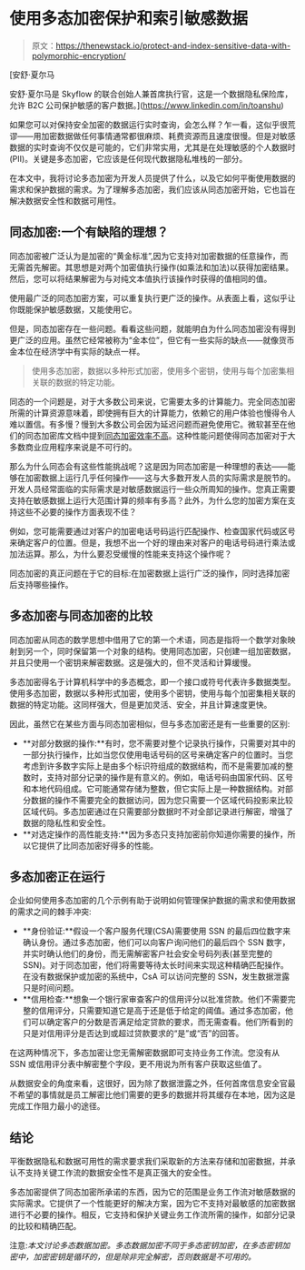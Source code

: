 # 使用多态加密保护和索引敏感数据

> 原文：<https://thenewstack.io/protect-and-index-sensitive-data-with-polymorphic-encryption/>

[](https://www.linkedin.com/in/toanshu)

 [安舒·夏尔马

安舒·夏尔马是 Skyflow 的联合创始人兼首席执行官，这是一个数据隐私保险库，允许 B2C 公司保护敏感的客户数据。](https://www.linkedin.com/in/toanshu) [](https://www.linkedin.com/in/toanshu)

如果您可以对保持安全加密的数据运行实时查询，会怎么样？乍一看，这似乎很荒谬——用加密数据做任何事情通常都很麻烦、耗费资源而且速度很慢。但是对敏感数据的实时查询不仅仅是可能的，它们非常实用，尤其是在处理敏感的个人数据时(PII)。关键是多态加密，它应该是任何现代数据隐私堆栈的一部分。

在本文中，我将讨论多态加密为开发人员提供了什么，以及它如何平衡使用数据的需求和保护数据的需求。为了理解多态加密，我们应该从同态加密开始，它也旨在解决数据安全性和数据可用性。

## 同态加密:一个有缺陷的理想？

同态加密被广泛认为是加密的“黄金标准”,因为它支持对加密数据的任意操作，而无需首先解密。其思想是对两个加密值执行操作(如乘法和加法)以获得加密结果。然后，您可以将结果解密为与对纯文本值执行该操作时获得的值相同的值。

使用最广泛的同态加密方案，可以重复执行更广泛的操作。从表面上看，这似乎让你既能保护敏感数据，又能使用它。

但是，同态加密存在一些问题。看看这些问题，就能明白为什么同态加密没有得到更广泛的应用。虽然它经常被称为“金本位”，但它有一些实际的缺点——就像货币金本位在经济学中有实际的缺点一样。

> 使用多态加密，数据以多种形式加密，使用多个密钥，使用与每个加密集相关联的数据的特定功能。

同态的一个问题是，对于大多数公司来说，它需要太多的计算能力。完全同态加密所需的计算资源意味着，即使拥有巨大的计算能力，依赖它的用户体验也慢得令人难以置信。有多慢？慢到大多数公司会因为延迟问题而避免使用它。微软甚至在他们的同态加密库文档中提到[同态加密效率不高](https://docs.microsoft.com/en-us/azure/architecture/solution-ideas/articles/homomorphic-encryption-seal)。这种性能问题使得同态加密对于大多数商业应用程序来说是不可行的。

那么为什么同态会有这些性能挑战呢？这是因为同态加密是一种理想的表达——能够在加密数据上运行几乎任何操作——这与大多数开发人员的实际需求是脱节的。开发人员经常面临的实际需求是对敏感数据运行一些众所周知的操作。您真正需要支持在敏感数据上运行大范围计算的频率有多高？此外，为什么您的加密方案在支持这些不必要的操作方面表现不佳？

例如，您可能需要通过对客户的加密电话号码运行匹配操作、检查国家代码或区号来确定客户的位置。但是，我想不出一个好的理由来对客户的电话号码进行乘法或加法运算。那么，为什么要忍受缓慢的性能来支持这个操作呢？

同态加密的真正问题在于它的目标:在加密数据上运行广泛的操作，同时选择加密后支持哪些操作。

## 多态加密与同态加密的比较

同态加密从同态的数学思想中借用了它的第一个术语，同态是指将一个数学对象映射到另一个，同时保留第一个对象的结构。使用同态加密，只创建一组加密数据，并且只使用一个密钥来解密数据。这是强大的，但不灵活和计算缓慢。

多态加密得名于计算机科学中的多态概念，即一个接口或符号代表许多数据类型。使用多态加密，数据以多种形式加密，使用多个密钥，使用与每个加密集相关联的数据的特定功能。这同样强大，但是更加灵活、安全，并且计算速度更快。

因此，虽然它在某些方面与同态加密相似，但与多态加密还是有一些重要的区别:

*   **对部分数据的操作:**有时，您不需要对整个记录执行操作，只需要对其中的一部分执行操作，比如当您仅使用电话号码的区号来确定客户的位置时。当您考虑到许多数字实际上是由多个标识符组成的数据结构，而不是需要加减的整数时，支持对部分记录的操作是有意义的。例如，电话号码由国家代码、区号和本地代码组成。它可能通常存储为整数，但它实际上是一种数据结构。对部分数据的操作不需要完全的数据访问，因为您只需要一个区域代码投影来比较区域代码。多态加密通过在只需要部分数据时不对全部记录进行解密，增强了数据的隐私性和安全性。
*   **对选定操作的高性能支持:**因为多态只支持加密前你知道你需要的操作，所以它提供了比同态加密好得多的性能。

## 多态加密正在运行

企业如何使用多态加密的几个示例有助于说明如何管理保护数据的需求和使用数据的需求之间的棘手冲突:

*   **身份验证:**假设一个客户服务代理(CSA)需要使用 SSN 的最后四位数字来确认身份。通过多态加密，他们可以向客户询问他们的最后四个 SSN 数字，并实时确认他们的身份，而无需解密客户社会安全号码列表(甚至完整的 SSN)。对于同态加密，他们将需要等待太长时间来实现这种精确匹配操作。在没有数据保护或加密的系统中，CsA 可以访问完整的 SSN，发生数据泄露只是时间问题。
*   **信用检查:**想象一个银行家审查客户的信用评分以批准贷款。他们不需要完整的信用评分，只需要知道它是高于还是低于给定的阈值。通过多态加密，他们可以确定客户的分数是否满足给定贷款的要求，而无需查看。他们所看到的只是对信用评分是否达到或超过贷款要求的“是”或“否”的回答。

在这两种情况下，多态加密让您无需解密数据即可支持业务工作流。您没有从 SSN 或信用评分表中解密整个字段，更不用说为所有客户获取这些值了。

从数据安全的角度来看，这很好，因为除了数据泄露之外，任何首席信息安全官最不希望的事情就是员工解密比他们需要的更多的数据并将其缓存在本地，因为这是完成工作阻力最小的途径。

## 结论

平衡数据隐私和数据可用性的需求要求我们采取新的方法来存储和加密数据，并承认不支持关键工作流的数据安全性不是真正强大的安全性。

多态加密提供了同态加密所承诺的东西，因为它的范围是业务工作流对敏感数据的实际需求。它提供了一个性能更好的解决方案，因为它不支持对最敏感的加密数据进行不必要的操作。相反，它支持和保护关键业务工作流所需的操作，如部分记录的比较和精确匹配。

注意:*本文讨论多态数据加密。多态数据加密不同于多态密钥加密，在多态密钥加密中，加密密钥是循环的，但是除非完全解密，否则数据是不可用的。*

<svg xmlns:xlink="http://www.w3.org/1999/xlink" viewBox="0 0 68 31" version="1.1"><title>Group</title> <desc>Created with Sketch.</desc></svg>